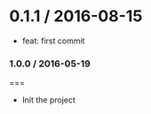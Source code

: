0.1.1 / 2016-08-15
==================

* feat: first commit

### 1.0.0 / 2016-05-19
===
- Init the project
